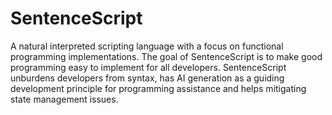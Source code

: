 # SentenceScript
A natural interpreted scripting language with a focus on functional programming implementations. The goal of SentenceScript is to make good programming easy to implement for all developers. SentenceScript unburdens developers from syntax, has AI generation as a guiding development principle for programming assistance and helps mitigating state management issues.
